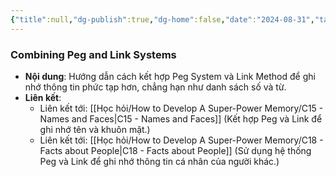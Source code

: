 ```yaml
---
{"title":null,"dg-publish":true,"dg-home":false,"date":"2024-08-31","tags":["#book","#memory","#How_to_Develop_A_Super_Power_Memory"],"Chương":"Chương7","permalink":"/hoc-hoi/how-to-develop-a-super-power-memory/c7-more-about-peg-and-link-systems/","dgPassFrontmatter":true,"noteIcon":"","updated":"2025-01-14T22:28:10.803+07:00"}
---
```


### Combining Peg and Link Systems

- **Nội dung**: Hướng dẫn cách kết hợp Peg System và Link Method để ghi nhớ thông tin phức tạp hơn, chẳng hạn như danh sách số và từ.
- **Liên kết**:
    - Liên kết tới: [[Học hỏi/How to Develop A Super-Power Memory/C15 - Names and Faces\|C15 - Names and Faces]] (Kết hợp Peg và Link để ghi nhớ tên và khuôn mặt.)
    - Liên kết tới: [[Học hỏi/How to Develop A Super-Power Memory/C18 - Facts about People\|C18 - Facts about People]] (Sử dụng hệ thống Peg và Link để ghi nhớ thông tin cá nhân của người khác.)